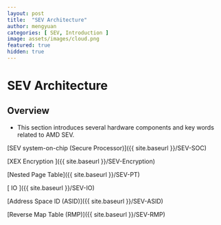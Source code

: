 ```yaml
---
layout: post
title:  "SEV Architecture"
author: mengyuan
categories: [ SEV, Introduction ]
image: assets/images/cloud.png
featured: true
hidden: true
---
```


# SEV Architecture

## Overview

- This section introduces several  hardware components and key words related to AMD SEV.

[SEV system-on-chip (Secure Processor)]({{ site.baseurl }}/SEV-SOC)

[XEX Encryption ]({{ site.baseurl }}/SEV-Encryption)

[Nested Page Table]({{ site.baseurl }}/SEV-PT)

[ IO ]({{ site.baseurl }}/SEV-IO)

<!-- [Attestation]({{ site.baseurl }}/SEV-SOC) -->

[Address Space ID (ASID)]({{ site.baseurl }}/SEV-ASID)

[Reverse Map Table (RMP)]({{ site.baseurl }}/SEV-RMP)